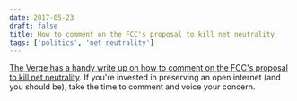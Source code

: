```yaml
---
date: 2017-05-23
draft: false
title: How to comment on the FCC's proposal to kill net neutrality
tags: ['politics', 'net neutrality']
---
```


[The Verge has a handy write up on how to comment on the FCC's proposal to kill net neutrality](https://www.theverge.com/2017/5/23/15681434/net-neutrality-how-to-comment-fcc-proposal-released).<!-- excerpt --> If you're invested in preserving an open internet (and you should be), take the time to comment and voice your concern.
